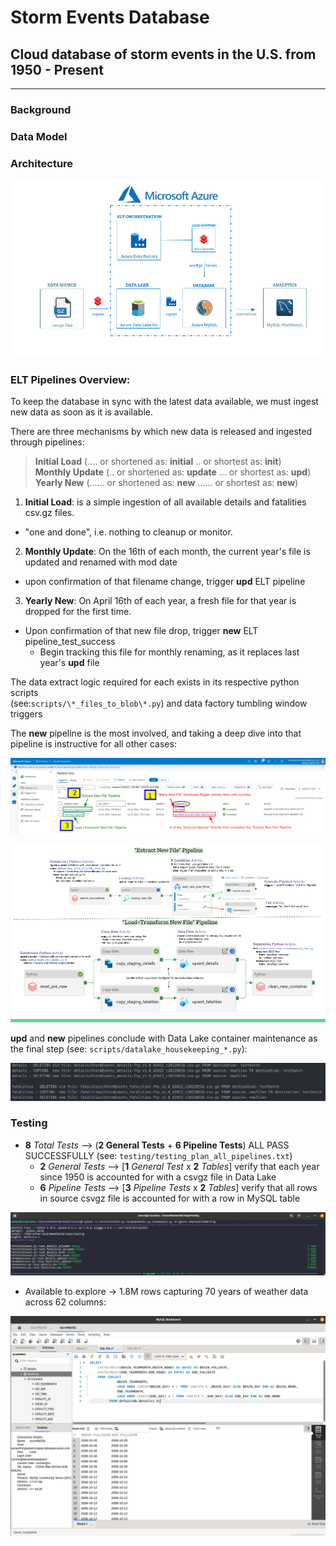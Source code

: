 # Storm Events Database

## Cloud database of storm events in the U.S. from 1950 - Present

_____

### Background

### Data Model

### Architecture

![alt text](https://github.com/conner-mcnicholas/StormEventsDB/blob/main/imgs/architecture_diagram.png?raw=true)  

### ELT Pipelines Overview:

To keep the database in sync with the latest data available, we must ingest new data as soon as it is available.  

There are three mechanisms by which new data is released and ingested through pipelines:  
> **Initial Load** (.... or shortened as: **initial** .. or shortest as: **init**)  
> **Monthly Update** (.. or shortened as: **update** ... or shortest as: **upd**)  
> **Yearly New** (...... or shortened as: **new** ...... or shortest as: **new**)

1. **Initial Load**: is a simple ingestion of all available details and fatalities csv.gz files.  
  - "one and done", i.e. nothing to cleanup or monitor.
2. **Monthly Update**: On the 16th of each month, the current year's file is updated and renamed with mod date
  - upon confirmation of that filename change, trigger **upd** ELT pipeline  
3. **Yearly New**: On April 16th of each year, a fresh file for that year is dropped for the first time.  
  - Upon confirmation of that new file drop, trigger **new** ELT pipeline_test_success
    - Begin tracking this file for monthly renaming, as it replaces last year's **upd** file

  The data extract logic required  for each exists in its respective python scripts  
  (see:`scripts/\*_files_to_blob\*.py`) and data factory tumbling window triggers

  The **new** pipeline is the most involved, and taking a deep dive into that pipeline is instructive for all other cases:

![alt text](https://github.com/conner-mcnicholas/StormEventsDB/blob/main/imgs/annotated_pull_new_w_id.png?raw=true)  

![alt text](https://github.com/conner-mcnicholas/StormEventsDB/blob/main/imgs/yearly_deepdive.png?raw=true)  

  **upd** and **new** pipelines conclude with Data Lake container maintenance as the final step (see: `scripts/datalake_housekeeping_*.py`):

![alt text](https://github.com/conner-mcnicholas/StormEventsDB/blob/main/imgs/clean_containers_output.png?raw=true)  

### Testing

- **8** *Total Tests* --> (**2 General Tests** + **6 Pipeline Tests**) ALL PASS SUCCESSFULLY (see: `testing/testing_plan_all_pipelines.txt`)
  - **2** *General Tests*  --> [**1** *General Test* x **2** *Tables*] verify that each year since 1950 is accounted for with a csvgz file in Data Lake  
  - **6** *Pipeline Tests* --> [**3** *Pipeline Tests*  x **2** *Tables*] verify that all rows in source csvgz file is accounted for with a row in MySQL table

![alt text](https://github.com/conner-mcnicholas/StormEventsDB/blob/main/imgs/pipeline_test_success.png?raw=true)

- Available to explore -> 1.8M rows capturing 70 years of weather data across 62 columns:  

![alt text](https://github.com/conner-mcnicholas/StormEventsDB/blob/main/imgs/mysqlworkbench_detdate.png?raw=true)
